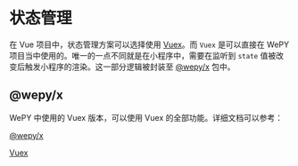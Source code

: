 # 状态管理

在 Vue 项目中，状态管理方案可以选择使用 [Vuex](https://vuex.vuejs.org/)。而 `Vuex` 是可以直接在 WePY 项目当中使用的。唯一的一点不同就是在小程序中，需要在监听到 `state` 值被改变后触发小程序的渲染。这一部分逻辑被封装至 [@wepy/x](https://github.com/Tencent/wepy/tree/2.0.x/packages/x) 包中。

## @wepy/x

WePY 中使用的 Vuex 版本，可以使用 Vuex 的全部功能。详细文档可以参考：

[@wepy/x](https://github.com/Tencent/wepy/tree/2.0.x/packages/x)

[Vuex](https://vuex.vuejs.org/)


